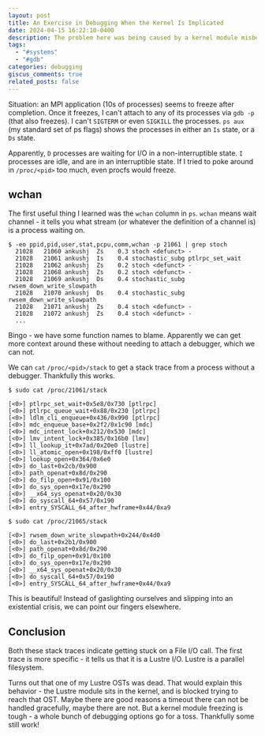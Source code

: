 ```yaml
---
layout: post
title: An Exercise in Debugging When the Kernel Is Implicated
date: 2024-04-15 16:22:10-0400
description: The problem here was being caused by a kernel module misbehaving because a remote service was misbehaving.
tags:
  - "#systems"
  - "#gdb"
categories: debugging
giscus_comments: true
related_posts: false
---
```

Situation: an MPI application (10s of processes) seems to freeze after completion. Once it freezes, I can't attach to any of its processes via `gdb -p` (that also freezes). I can't `SIGTERM` or even `SIGKILL` the processes. `ps aux` (my standard set of ps flags) shows the processes in either an `Is` state, or a `Ds` state.

Apparently, `D` processes are waiting for I/O in a non-interruptible state. `I` processes are idle, and are in an interruptible state. If I tried to poke around in `/proc/<pid>` too much, even procfs would freeze.

## wchan

The first useful thing I learned was the `wchan` column in `ps`. `wchan` means wait channel - it tells you what stream (or whatever the definition of a channel is) is a process waiting on.

```
$ -eo ppid,pid,user,stat,pcpu,comm,wchan -p 21061 | grep stoch
  21028   21060 ankushj  Zs    0.3 stoch <defunct> -
  21028   21061 ankushj  Is    0.4 stochastic_subg ptlrpc_set_wait
  21028   21062 ankushj  Zs    0.2 stoch <defunct> -
  21028   21068 ankushj  Zs    0.2 stoch <defunct> -
  21028   21069 ankushj  Ds    0.4 stochastic_subg rwsem_down_write_slowpath
  21028   21070 ankushj  Ds    0.4 stochastic_subg rwsem_down_write_slowpath
  21028   21071 ankushj  Zs    0.4 stoch <defunct> -
  21028   21072 ankushj  Zs    0.4 stoch <defunct> -
  ...
```

Bingo - we have some function names to blame. Apparently we can get more context around these without needing to attach a debugger, which we can not.

We can `cat` `/proc/<pid>/stack` to get a stack trace from a process without a debugger. Thankfully this works.

```
$ sudo cat /proc/21061/stack

[<0>] ptlrpc_set_wait+0x5e8/0x730 [ptlrpc]
[<0>] ptlrpc_queue_wait+0x88/0x230 [ptlrpc]
[<0>] ldlm_cli_enqueue+0x436/0x990 [ptlrpc]
[<0>] mdc_enqueue_base+0x2f2/0x1c90 [mdc]
[<0>] mdc_intent_lock+0x212/0x530 [mdc]
[<0>] lmv_intent_lock+0x385/0x16b0 [lmv]
[<0>] ll_lookup_it+0x7ad/0x20e0 [lustre]
[<0>] ll_atomic_open+0x198/0xff0 [lustre]
[<0>] lookup_open+0x364/0x6e0
[<0>] do_last+0x2cb/0x900
[<0>] path_openat+0x8d/0x290
[<0>] do_filp_open+0x91/0x100
[<0>] do_sys_open+0x17e/0x290
[<0>] __x64_sys_openat+0x20/0x30
[<0>] do_syscall_64+0x57/0x190
[<0>] entry_SYSCALL_64_after_hwframe+0x44/0xa9
```

```
$ sudo cat /proc/21065/stack

[<0>] rwsem_down_write_slowpath+0x244/0x4d0
[<0>] do_last+0x2b1/0x900
[<0>] path_openat+0x8d/0x290
[<0>] do_filp_open+0x91/0x100
[<0>] do_sys_open+0x17e/0x290
[<0>] __x64_sys_openat+0x20/0x30
[<0>] do_syscall_64+0x57/0x190
[<0>] entry_SYSCALL_64_after_hwframe+0x44/0xa9
```

This is beautiful! Instead of gaslighting ourselves and slipping into an existential crisis, we can point our fingers elsewhere.

## Conclusion

Both these stack traces indicate getting stuck on a File I/O call. The first trace is more specific - it tells us that it is a Lustre I/O. Lustre is a parallel filesystem.

Turns out that one of my Lustre OSTs was dead. That would explain this behavior - the Lustre module sits in the kernel, and is blocked trying to reach that OST. Maybe there are good reasons a timeout there can not be handled gracefully, maybe there are not. But a kernel module freezing is tough - a whole bunch of debugging options go for a toss. Thankfully some still work!
